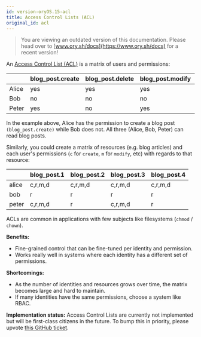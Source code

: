 ```yaml
---
id: version-oryOS.15-acl
title: Access Control Lists (ACL)
original_id: acl
---
```


> You are viewing an outdated version of this documentation. Please head over
> to [www.ory.sh/docs](https://www.ory.sh/docs) for a recent version!

An
[Access Control List (ACL)](https://en.wikipedia.org/wiki/Access_control_list)
is a matrix of users and permissions:

|       | blog_post.create | blog_post.delete | blog_post.modify | blog_post.read |
| ----- | ---------------- | ---------------- | ---------------- | -------------- |
| Alice | yes              | yes              | yes              | yes            |
| Bob   | no               | no               | no               | yes            |
| Peter | yes              | no               | yes              | yes            |

In the example above, Alice has the permission to create a blog post
`(blog_post.create)` while Bob does not. All three (Alice, Bob, Peter) can read
blog posts.

Similarly, you could create a matrix of resources (e.g. blog articles) and each
user's permissions (`c` for `create`, `m` for `modify`, etc) with regards to
that resource:

|       | blog_post.1 | blog_post.2 | blog_post.3 | blog_post.4 |
| ----- | ----------- | ----------- | ----------- | ----------- |
| alice | c,r,m,d     | c,r,m,d     | c,r,m,d     | c,r,m,d     |
| bob   | r           | r           | r           | r           |
| peter | c,r,m,d     | r           | c,r,m,d     | r           |

ACLs are common in applications with few subjects like filesystems (`chmod` /
`chown`).

**Benefits:**

- Fine-grained control that can be fine-tuned per identity and permission.
- Works really well in systems where each identity has a different set of
  permissions.

**Shortcomings:**

- As the number of identities and resources grows over time, the matrix becomes
  large and hard to maintain.
- If many identities have the same permissions, choose a system like RBAC.

**Implementation status:** Access Control Lists are currently not implemented
but will be first-class citizens in the future. To bump this in priority, please
upvote [this GitHub ticket](https://github.com/ory/keto/issues/61).
